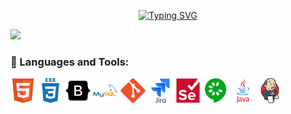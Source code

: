 <p align="center">
  <a href="https://git.io/typing-svg">
    <img src="https://readme-typing-svg.demolab.com?font=Fira+Code&pause=1000&color=78A1BB&width=435&lines=Hi%2C+I'm+Gretty+Mosquera+%F0%9F%91%8B" alt="Typing SVG" />
  </a>
</p> 

<img src="https://i.imgur.com/RvE2Q2z.png">

<!--
**Grettymt/Grettymt** is a ✨ _special_ ✨ repository because its `README.md` (this file) appears on your GitHub profile.

Here are some ideas to get you started:
👩‍💻 About me: 

- 🔭 I’m currently working on ...
- 🌱 I’m currently learning ...
- 👯 I’m looking to collaborate on ...
- 🤔 I’m looking for help with ...
- 💬 Ask me about ...
- 📫 How to reach me: ...
- 😄 Pronouns: ...
- ⚡ Fun fact: ...
-->
<div align="left">
    <h3>🔨 Languages and Tools:</h3>
    <div>
        <img src="https://github.com/devicons/devicon/blob/master/icons/html5/html5-original.svg" title="HTML5" alt="HTML" width="40" height="40"/>
        <img src="https://github.com/devicons/devicon/blob/master/icons/css3/css3-plain-wordmark.svg" title="CSS3" alt="CSS" width="40" height="40"/>
        <img src="https://github.com/devicons/devicon/blob/master/icons/bootstrap/bootstrap-plain.svg" title="Bootstrap" alt="Bootstrap" width="40" height="40"/>
        <img src="https://github.com/devicons/devicon/blob/master/icons/mysql/mysql-original-wordmark.svg" title="MySQL"  alt="MySQL" width="40" height="40"/>
        <img src="https://github.com/devicons/devicon/blob/master/icons/git/git-original.svg" title="Git" **alt="Git" width="40" height="40"/>
        <img src="https://github.com/devicons/devicon/blob/master/icons/jira/jira-original-wordmark.svg" title="Jira" **alt="Jira" width="40" height="40"/>     
        <img src="https://github.com/devicons/devicon/blob/master/icons/selenium/selenium-original.svg" title="Selenium" **alt="Selenium" width="40" height="40"/> 
        <img src="https://github.com/devicons/devicon/blob/master/icons/cucumber/cucumber-plain.svg" title="Cucumber" **alt="Cucumber" width="40" height="40"/> 
        <img src="https://github.com/devicons/devicon/blob/master/icons/java/java-original-wordmark.svg" title="Java" **alt="Java" width="40" height="40"/>
        <img src="https://github.com/devicons/devicon/blob/master/icons/jenkins/jenkins-original.svg" title="Jenkins" **alt="Jenkins" width="40" height="40"/>
    </div>
</div>
